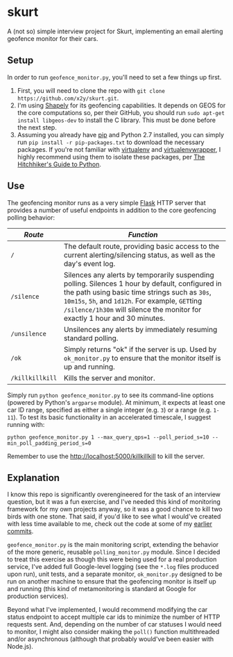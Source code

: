 # skurt
A (not so) simple interview project for Skurt, implementing an email alerting geofence monitor for their cars.

## Setup
In order to run `geofence_monitor.py`, you'll need to set a few things up first.

1. First, you will need to clone the repo with `git clone https://github.com/x2y/skurt.git`.
2. I'm using [Shapely](https://github.com/Toblerity/Shapely) for its geofencing capabilities. It depends on GEOS for the core computations so, per their GitHub, you should run `sudo apt-get install libgeos-dev` to install the C library. This must be done before the next step.
3. Assuming you already have [pip](https://pypi.python.org/pypi/pip) and Python 2.7 installed, you can simply run `pip install -r pip-packages.txt` to download the necessary packages. If you're not familiar with [virtualenv](https://pypi.python.org/pypi/virtualenv) and [virtualenvwrapper](https://pypi.python.org/pypi/virtualenvwrapper), I highly recommend using them to isolate these packages, per [The Hitchhiker's Guide to Python](http://docs.python-guide.org/en/latest/dev/virtualenvs/).

## Use
The geofencing monitor runs as a very simple [Flask](http://flask.pocoo.org/) HTTP server that provides a number of useful endpoints in addition to the core geofencing polling behavior:

| *Route*         | *Function* |
|-----------------|-----------------------------------------------------------------------------------------------------------------------------------------------------------------------------------------------------------------------------------------------------------------------------------------------------------------------|
| `/`             | The default route, providing basic access to the current alerting/silencing status, as well as the day's event log.|
| `/silence`      | Silences any alerts by temporarily suspending polling. Silences 1 hour by default, configured in the path using basic time strings such as `30s`, `10m15s`, `5h`, and `1d12h`. For example, `GET`ting `/silence/1h30m` will silence the monitor for exactly 1 hour and 30 minutes. |
| `/unsilence`    | Unsilences any alerts by immediately resuming standard polling.|
| `/ok`           | Simply returns "ok" if the server is up. Used by `ok_monitor.py` to ensure that the monitor itself is up and running.|
| `/killkillkill` | Kills the server and monitor.|

Simply run `python geofence_monitor.py` to see its command-line options (powered by Python's `argparse` module). At minimum, it expects at least one car ID range, specified as either a single integer (e.g.  `3`) or a range (e.g. `1-11`). To test its basic functionality in an accelerated timescale, I suggest running with:

    python geofence_monitor.py 1 --max_query_qps=1 --poll_period_s=10 --min_poll_padding_period_s=0

Remember to use the [http://localhost:5000/killkillkill](http://localhost:5000/killkillkill) to kill the server.

## Explanation
I know this repo is significantly overengineered for the task of an interview question, but it was a fun exercise, and I've needed this kind of monitoring framework for my own projects anyway, so it was a good chance to kill two birds with one stone. That said, if you'd like to see what I would've created with less time available to me, check out the code at some of my [earlier commits](https://github.com/x2y/skurt/blob/8129c30419d83f67cf64426a2bf6f8511ba4eb9f/geofence_monitor.py).

`geofence_monitor.py` is the main monitoring script, extending the behavior of the more generic, reusable `polling_monitor.py` module. Since I decided to treat this exercise as though this were being used for a real production service, I've added full Google-level logging (see the `*.log` files produced upon run), unit tests, and a separate monitor, `ok_monitor.py` designed to be run on another machine to ensure that the geofencing monitor is itself up and running (this kind of metamonitoring is standard at Google for production services).

Beyond what I've implemented, I would recommend modifying the car status endpoint to accept multiple car ids to minimize the number of HTTP requests sent. And, depending on the number of car statuses I would need to monitor, I might also consider making the `poll()` function multithreaded and/or asynchronous (although that probably would've been easier with Node.js).